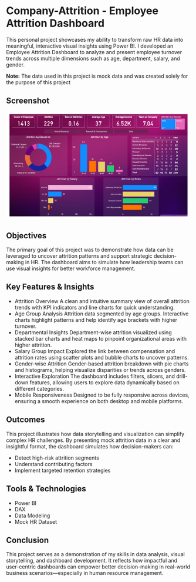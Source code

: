 # Company-Attrition - Employee Attrition Dashboard 

This personal project showcases my ability to transform raw HR data into meaningful, interactive visual insights using Power BI. I developed an Employee Attrition Dashboard to analyze and present employee turnover trends across multiple dimensions such as age, department, salary, and gender.

**Note:** The data used in this project is mock data and was created solely for the purpose of this project

## Screenshot

<p align="center">
  <img src="screenshot.png" alt="Main Window" width="500"/>
</p>

## Objectives
The primary goal of this project was to demonstrate how data can be leveraged to uncover attrition patterns and support strategic decision-making in HR. The dashboard aims to simulate how leadership teams can use visual insights for better workforce management.

## Key Features & Insights
- Attrition Overview
A clean and intuitive summary view of overall attrition trends with KPI indicators and line charts for quick understanding.
- Age Group Analysis
Attrition data segmented by age groups. Interactive charts highlight patterns and help identify age brackets with higher turnover.
- Departmental Insights
Department-wise attrition visualized using stacked bar charts and heat maps to pinpoint organizational areas with higher attrition.
- Salary Group Impact
Explored the link between compensation and attrition rates using scatter plots and bubble charts to uncover patterns.
- Gender-wise Attrition
Gender-based attrition breakdown with pie charts and histograms, helping visualize disparities or trends across genders.
- Interactive Exploration
The dashboard includes filters, slicers, and drill-down features, allowing users to explore data dynamically based on different categories.
- Mobile Responsiveness
Designed to be fully responsive across devices, ensuring a smooth experience on both desktop and mobile platforms.

## Outcomes
This project illustrates how data storytelling and visualization can simplify complex HR challenges. By presenting mock attrition data in a clear and insightful format, the dashboard simulates how decision-makers can:
- Detect high-risk attrition segments
- Understand contributing factors
- Implement targeted retention strategies

## Tools & Technologies
- Power BI
- DAX
- Data Modeling
- Mock HR Dataset

## Conclusion
This project serves as a demonstration of my skills in data analysis, visual storytelling, and dashboard development. It reflects how impactful and user-centric dashboards can empower better decision-making in real-world business scenarios—especially in human resource management.